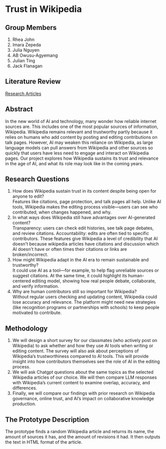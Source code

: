 # Trust in Wikipedia

## Group Members

1. Rhea John
2. Imara Zepeda
3. Julia Nguyen
4. AB Owusu-Agyemang
5. Julian Ting
6. Jack Flanagan

## Literature Review

[Research Articles](https://github.com/awohoa/Wikipedia-and-Trust/blob/main/literature-review.md)

## Abstract

In the new world of AI and technology, many wonder how reliable internet sources are. This includes one of the most popular sources of information, Wikipedia. Wikipedia remains relevant and trustworthy partly because it relies on humans who add content by posting and editing contributions on talk pages. However, AI may weaken this reliance on Wikipedia, as large language models can pull answers from Wikipedia and other sources so quickly that users have less need to engage and interact on Wikipedia pages. Our project explores how Wikipedia sustains its trust and relevance in the age of AI, and what its role may look like in the coming years.

## Research Questions

1. How does Wikipedia sustain trust in its content despite being open for anyone to edit?  
   Features like citations, page protection, and talk pages all help. Unlike AI tools, Wikipedia makes the editing process visible—users can see who contributed, when changes happened, and why.
2. In what ways does Wikipedia still have advantages over AI-generated content?  
   Transparency: users can check edit histories, see talk page debates, and review citations.
   Accountability: edits are often tied to specific contributors.
   These features give Wikipedia a level of credibility that AI doesn't because wikipedia articles have citations and discussion which AI doesn't have or often times their citations or links are broken/incorrect.
3. How might Wikipedia adapt in the AI era to remain sustainable and trustworthy?  
   It could use AI as a tool—for example, to help flag unreliable sources or suggest citations. At the same time, it could highlight its human-centered editing model, showing how real people debate, collaborate, and verify information.
4. Why are human contributors still so important for Wikipedia?  
   Without regular users checking and updating content, Wikipedia could lose accuracy and relevance. The platform might need new strategies (like recognition programs or partnerships with schools) to keep people motivated to contribute.



## Methodology

1. We will design a short survey for our classmates (who actively post on Wikipedia) to ask whether and how they use AI tools when writing or editing content. The survey will also ask about perceptions of Wikipedia’s trustworthiness compared to AI tools. This will provide insight into how contributors themselves see the role of AI in the editing process.
2. We will ask Chatgpt questions about the same topics as the selected Wikipedia articles of our choice. We will then compare LLM responses with Wikipedia’s current content to examine overlap, accuracy, and differences.
3. Finally, we will compare our findings with prior research on Wikipedia governance, online trust, and AI’s impact on collaborative knowledge production.



## The Prototype Description

The prototype finds a random Wikipedia article and returns its name, the amount of sources it has, and the amount of revisions it had. It then outputs the text in HTML format of the article.

